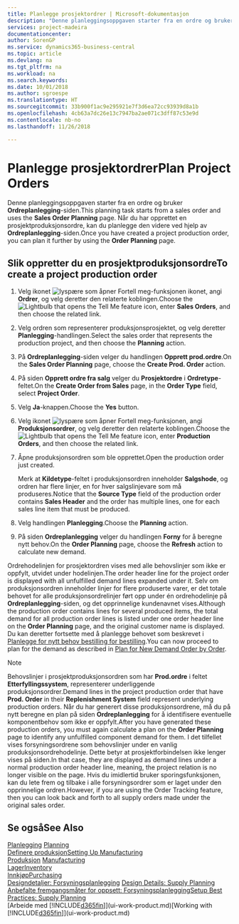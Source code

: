 ```yaml
---
title: Planlegge prosjektordrer | Microsoft-dokumentasjon
description: "Denne planleggingsoppgaven starter fra en ordre og bruker **Ordreplanlegging**-siden. Når du har opprettet en prosjektproduksjonsordre, kan du planlegge den videre ved hjelp av **Ordreplanlegging**-siden."
services: project-madeira
documentationcenter: 
author: SorenGP
ms.service: dynamics365-business-central
ms.topic: article
ms.devlang: na
ms.tgt_pltfrm: na
ms.workload: na
ms.search.keywords: 
ms.date: 10/01/2018
ms.author: sgroespe
ms.translationtype: HT
ms.sourcegitcommit: 33b900f1ac9e295921e7f3d6ea72cc93939d8a1b
ms.openlocfilehash: 4cb63a7dc26e13c7947ba2ae071c3dff87c53e9d
ms.contentlocale: nb-no
ms.lasthandoff: 11/26/2018

---
```

# <a name="plan-project-orders"></a><span data-ttu-id="f52a6-104">Planlegge prosjektordrer</span><span class="sxs-lookup"><span data-stu-id="f52a6-104">Plan Project Orders</span></span>
<span data-ttu-id="f52a6-105">Denne planleggingsoppgaven starter fra en ordre og bruker **Ordreplanlegging**-siden.</span><span class="sxs-lookup"><span data-stu-id="f52a6-105">This planning task starts from a sales order and uses the **Sales Order Planning** page.</span></span> <span data-ttu-id="f52a6-106">Når du har opprettet en prosjektproduksjonsordre, kan du planlegge den videre ved hjelp av **Ordreplanlegging**-siden.</span><span class="sxs-lookup"><span data-stu-id="f52a6-106">Once you have created a project production order, you can plan it further by using the **Order Planning** page.</span></span>  

## <a name="to-create-a-project-production-order"></a><span data-ttu-id="f52a6-107">Slik oppretter du en prosjektproduksjonsordre</span><span class="sxs-lookup"><span data-stu-id="f52a6-107">To create a project production order</span></span>  

1.  <span data-ttu-id="f52a6-108">Velg ikonet ![lyspære som åpner Fortell meg-funksjonen](media/ui-search/search_small.png "Fortell hva du vil gjøre") ikonet, angi **Ordrer**, og velg deretter den relaterte koblingen.</span><span class="sxs-lookup"><span data-stu-id="f52a6-108">Choose the ![Lightbulb that opens the Tell Me feature](media/ui-search/search_small.png "Tell me what you want to do") icon, enter **Sales Orders**, and then choose the related link.</span></span>  
2.  <span data-ttu-id="f52a6-109">Velg ordren som representerer produksjonsprosjektet, og velg deretter **Planlegging**-handlingen.</span><span class="sxs-lookup"><span data-stu-id="f52a6-109">Select the sales order that represents the production project, and then choose the **Planning** action.</span></span>  
4.  <span data-ttu-id="f52a6-110">På **Ordreplanlegging**-siden velger du handlingen **Opprett prod.ordre**.</span><span class="sxs-lookup"><span data-stu-id="f52a6-110">On the **Sales Order Planning** page, choose  the **Create Prod. Order** action.</span></span>  
5.  <span data-ttu-id="f52a6-111">På siden **Opprett ordre fra salg** velger du **Prosjektordre** i **Ordretype**-feltet.</span><span class="sxs-lookup"><span data-stu-id="f52a6-111">On the **Create Order from Sales** page, in the **Order Type** field, select **Project Order**.</span></span>  
6.  <span data-ttu-id="f52a6-112">Velg **Ja**-knappen.</span><span class="sxs-lookup"><span data-stu-id="f52a6-112">Choose the **Yes** button.</span></span>  
7.  <span data-ttu-id="f52a6-113">Velg ikonet ![lyspære som åpner Fortell meg-funksjonen](media/ui-search/search_small.png "Fortell hva du vil gjøre"), angi **Produksjonsordrer**, og velg deretter den relaterte koblingen.</span><span class="sxs-lookup"><span data-stu-id="f52a6-113">Choose the ![Lightbulb that opens the Tell Me feature](media/ui-search/search_small.png "Tell me what you want to do") icon, enter **Production Orders**, and then choose the related link.</span></span>
8. <span data-ttu-id="f52a6-114">Åpne produksjonsordren som ble opprettet.</span><span class="sxs-lookup"><span data-stu-id="f52a6-114">Open the production order just created.</span></span>  

    <span data-ttu-id="f52a6-115">Merk at **Kildetype**-feltet i produksjonsordren inneholder **Salgshode**, og ordren har flere linjer, en for hver salgslinjevare som må produseres.</span><span class="sxs-lookup"><span data-stu-id="f52a6-115">Notice that the **Source Type** field of the production order contains **Sales Header** and the order has multiple lines, one for each sales line item that must be produced.</span></span>  
9. <span data-ttu-id="f52a6-116">Velg handlingen **Planlegging**.</span><span class="sxs-lookup"><span data-stu-id="f52a6-116">Choose the **Planning** action.</span></span>
10. <span data-ttu-id="f52a6-117">På siden **Ordreplanlegging** velger du handlingen **Forny** for å beregne nytt behov.</span><span class="sxs-lookup"><span data-stu-id="f52a6-117">On the **Order Planning** page, choose the **Refresh** action to calculate new demand.</span></span>  

<span data-ttu-id="f52a6-118">Ordrehodelinjen for prosjektordren vises med alle behovslinjer som ikke er oppfylt, utvidet under hodelinjen.</span><span class="sxs-lookup"><span data-stu-id="f52a6-118">The order header line for the project order is displayed with all unfulfilled demand lines expanded under it.</span></span> <span data-ttu-id="f52a6-119">Selv om produksjonsordren inneholder linjer for flere produserte varer, er det totale behovet for alle produksjonsordrelinjer ført opp under én ordrehodelinje på **Ordreplanlegging**-siden, og det opprinnelige kundenavnet vises.</span><span class="sxs-lookup"><span data-stu-id="f52a6-119">Although the production order contains lines for several produced items, the total demand for all production order lines is listed under one order header line on the **Order Planning** page, and the original customer name is displayed.</span></span> <span data-ttu-id="f52a6-120">Du kan deretter fortsette med å planlegge behovet som beskrevet i [Planlegge for nytt behov bestilling for bestilling](production-how-to-plan-for-new-demand.md).</span><span class="sxs-lookup"><span data-stu-id="f52a6-120">You can now proceed to plan for the demand as described in [Plan for New Demand Order by Order](production-how-to-plan-for-new-demand.md).</span></span>  

> [!NOTE]  
>  <span data-ttu-id="f52a6-121">Behovslinjer i prosjektproduksjonsordren som har **Prod.ordre** i feltet **Etterfyllingssystem**, representerer underliggende produksjonsordrer.</span><span class="sxs-lookup"><span data-stu-id="f52a6-121">Demand lines in the project production order that have **Prod. Order** in their **Replenishment System** field represent underlying production orders.</span></span> <span data-ttu-id="f52a6-122">Når du har generert disse produksjonsordrene, må du på nytt beregne en plan på siden **Ordreplanlegging** for å identifisere eventuelle komponentbehov som ikke er oppfylt.</span><span class="sxs-lookup"><span data-stu-id="f52a6-122">After you have generated these production orders, you must again calculate a plan on the **Order Planning** page to identify any unfulfilled component demand for them.</span></span> <span data-ttu-id="f52a6-123">I det tilfellet vises forsyningsordrene som behovslinjer under en vanlig produksjonsordrehodelinje. Dette betyr at prosjektforbindelsen ikke lenger vises på siden.</span><span class="sxs-lookup"><span data-stu-id="f52a6-123">In that case, they are displayed as demand lines under a normal production order header line, meaning, the project relation is no longer visible on the page.</span></span> <span data-ttu-id="f52a6-124">Hvis du imidlertid bruker sporingsfunksjonen, kan du lete frem og tilbake i alle forsyningsordrer som er laget under den opprinnelige ordren.</span><span class="sxs-lookup"><span data-stu-id="f52a6-124">However, if you are using the Order Tracking feature, then you can look back and forth to all supply orders made under the original sales order.</span></span>  

## <a name="see-also"></a><span data-ttu-id="f52a6-125">Se også</span><span class="sxs-lookup"><span data-stu-id="f52a6-125">See Also</span></span>
<span data-ttu-id="f52a6-126">[Planlegging](production-planning.md) </span><span class="sxs-lookup"><span data-stu-id="f52a6-126">[Planning](production-planning.md) </span></span>  
[<span data-ttu-id="f52a6-127">Definere produksjon</span><span class="sxs-lookup"><span data-stu-id="f52a6-127">Setting Up Manufacturing</span></span>](production-configure-production-processes.md)  
<span data-ttu-id="f52a6-128">[Produksjon](production-manage-manufacturing.md)  </span><span class="sxs-lookup"><span data-stu-id="f52a6-128">[Manufacturing](production-manage-manufacturing.md)  </span></span>  
[<span data-ttu-id="f52a6-129">Lager</span><span class="sxs-lookup"><span data-stu-id="f52a6-129">Inventory</span></span>](inventory-manage-inventory.md)  
[<span data-ttu-id="f52a6-130">Innkjøp</span><span class="sxs-lookup"><span data-stu-id="f52a6-130">Purchasing</span></span>](purchasing-manage-purchasing.md)  
<span data-ttu-id="f52a6-131">[Designdetaljer: Forsyningsplanlegging](design-details-supply-planning.md) </span><span class="sxs-lookup"><span data-stu-id="f52a6-131">[Design Details: Supply Planning](design-details-supply-planning.md) </span></span>  
[<span data-ttu-id="f52a6-132">Anbefalte fremgangsmåter for oppsett: Forsyningsplanlegging</span><span class="sxs-lookup"><span data-stu-id="f52a6-132">Setup Best Practices: Supply Planning</span></span>](setup-best-practices-supply-planning.md)  
<span data-ttu-id="f52a6-133">[Arbeide med [!INCLUDE[d365fin](includes/d365fin_md.md)]](ui-work-product.md)</span><span class="sxs-lookup"><span data-stu-id="f52a6-133">[Working with [!INCLUDE[d365fin](includes/d365fin_md.md)]](ui-work-product.md)</span></span>


